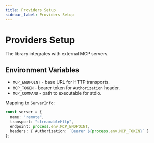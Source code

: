 ```yaml
---
title: Providers Setup
sidebar_label: Providers Setup
---
```


# Providers Setup

The library integrates with external MCP servers.

## Environment Variables

- `MCP_ENDPOINT` - base URL for HTTP transports.
- `MCP_TOKEN` - bearer token for `Authorization` header.
- `MCP_COMMAND` - path to executable for stdio.

Mapping to `ServerInfo`:

```ts
const server = {
  name: "remote",
  transport: "streamableHttp",
  endpoint: process.env.MCP_ENDPOINT,
  headers: { Authorization: `Bearer ${process.env.MCP_TOKEN}` }
};

```